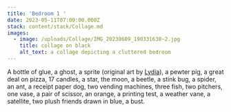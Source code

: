 ```yaml
---
title: 'Bedroom 1 '
date: 2023-05-11T07:00:00.000Z
stack: content/stack/Collage.md
images:
  - image: /uploads/Collage/IMG_20230609_190331638~2.jpg
    title: collage on black
    alt_text: a collage depicting a cluttered bedroom
---
```


A bottle of glue, a ghost, a sprite (original art by [Lydia](https://lyds.itch.io/)), a pewter pig, a great deal on pizza, 17 candles, a star, the moon, a beetle, a stink bug, a spider, an ant, a receipt paper dog, two vending machines, three fish, two pitchers, one vase, a pair of scissor, an orange, a printing test, a weather vane, a satellite, two plush friends drawn in blue, a bust.
